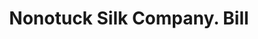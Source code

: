 ---
doi: 10.7916/D8HM6MHB
date_other: '1890'
date_other_textual: 1890-1899
form: printed ephemera
genre:
- Invoices
name:
- Nonotuck Silk Company
object_in_context_url: https://biggert.cul.columbia.edu/items/view/ave_biggert_01086
subject_hierarchical_geographic:
- New York, New York, United States
subject_name:
- Nonotuck Silk Company
title: Nonotuck Silk Company. Bill
sort_title: Nonotuck Silk Company. Bill
call_number: ave_biggert_01086
coordinates:
- 40.71277777777778,-74.00583333333333
pid: ave_biggert_01086
identifiers: ave_biggert_01086
thumbnail: false
permalink: /biggert/ave_biggert_01086/
layout: iiif-image-page
---
